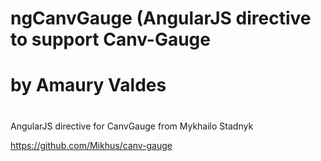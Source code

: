 # ngCanvGauge (AngularJS directive to support Canv-Gauge
# by Amaury Valdes
# 
# 
AngularJS directive for CanvGauge from Mykhailo Stadnyk


https://github.com/Mikhus/canv-gauge
